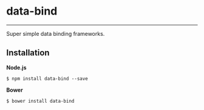 # data-bind
---

Super simple data binding frameworks.

## Installation   

**Node.js**   
```   
$ npm install data-bind --save
```

**Bower**   
```   
$ bower install data-bind
```
